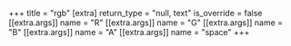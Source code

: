 +++
title = "rgb"
[extra]
return_type = "null, text"
is_override = false
[[extra.args]]
name = "R"
[[extra.args]]
name = "G"
[[extra.args]]
name = "B"
[[extra.args]]
name = "A"
[[extra.args]]
name = "space"
+++